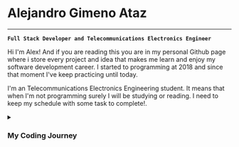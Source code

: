 # Alejandro Gimeno Ataz
---
**`Full Stack Developer and Telecommunications Electronics Engineer`**

Hi I'm Alex! 
And if you are reading this you are in my personal Github page where i store every project and idea that makes me learn and enjoy my software development career. I started to programming at 2018 and since that moment I've keep practicing until today.

I'm an Telecommunications Electronics Engineering student. It means that when I'm not programming surely I will be studying or reading. I need to keep my schedule with some task to complete!.

<details><summary><h3> My Coding Journey</h3></summary>
 
I really love to learn new technologies and put them on a real project. I started with the web basics from [FreeCodeCamp](https://www.freecodecamp.org/): <strong><i>HTML</i></strong>, <strong><i>CSS</i></strong>, <strong><i>Javascript</i></strong> and <strong><i>Algorythms</i></strong> but once I finished those exercises I started a Full Stack bootcamp where i could review the previous points and start learning proper web development with the M.E.R.N stack (<strong><i>MongoDB</i></strong>, <strong><i>Express.js</i></strong>, <strong><i>React.js</i></strong> and <strong><i>Node.js</i></strong>). 
But it only made me want to learn more and more! Today i work as a developer with languages and frameworks like <strong><i>Typescript</i></strong> and <strong><i>Angular</i></strong> using CSS extensions like <strong><i>Sass</i></strong> and style libraries like <strong><i>Bootstrap</i></strong>, <strong><i>Tailwind</i></strong>, etc. One proper tool that I love to implement in my projects is <strong><i>Docker</i></strong> and Docker Compose. It allows me to make my projects to make them scaleless and modular. 
	
</ details>

<p align="left"> 
	<a title="Come to my Linkedin's page!" href="https://www.linkedin.com/in/alejandro-gimeno-ataz-3741a013b/">
		<svg xmlns="http://www.w3.org/2000/svg" x="0px" y="0px" width="100" height="100" viewBox="0 0 48 48">
		<path fill="#0288D1" d="M42,37c0,2.762-2.238,5-5,5H11c-2.761,0-5-2.238-5-5V11c0-2.762,2.239-5,5-5h26c2.762,0,5,2.238,5,5V37z"></path><path fill="#FFF" d="M12 19H17V36H12zM14.485 17h-.028C12.965 17 12 15.888 12 14.499 12 13.08 12.995 12 14.514 12c1.521 0 2.458 1.08 2.486 2.499C17 15.887 16.035 17 14.485 17zM36 36h-5v-9.099c0-2.198-1.225-3.698-3.192-3.698-1.501 0-2.313 1.012-2.707 1.99C24.957 25.543 25 26.511 25 27v9h-5V19h5v2.616C25.721 20.5 26.85 19 29.738 19c3.578 0 6.261 2.25 6.261 7.274L36 36 36 36z"></path>
		</svg>	
	</a>
	
	<a title="Github's Repositories" href="https://github.com/AlexGA93?tab=repositories">
		<svg xmlns="http://www.w3.org/2000/svg" x="0px" y="0px" width="100" height="100" viewBox="0 0 50 50">
		    <path d="M17.791,46.836C18.502,46.53,19,45.823,19,45v-5.4c0-0.197,0.016-0.402,0.041-0.61C19.027,38.994,19.014,38.997,19,39 c0,0-3,0-3.6,0c-1.5,0-2.8-0.6-3.4-1.8c-0.7-1.3-1-3.5-2.8-4.7C8.9,32.3,9.1,32,9.7,32c0.6,0.1,1.9,0.9,2.7,2c0.9,1.1,1.8,2,3.4,2 c2.487,0,3.82-0.125,4.622-0.555C21.356,34.056,22.649,33,24,33v-0.025c-5.668-0.182-9.289-2.066-10.975-4.975 c-3.665,0.042-6.856,0.405-8.677,0.707c-0.058-0.327-0.108-0.656-0.151-0.987c1.797-0.296,4.843-0.647,8.345-0.714 c-0.112-0.276-0.209-0.559-0.291-0.849c-3.511-0.178-6.541-0.039-8.187,0.097c-0.02-0.332-0.047-0.663-0.051-0.999 c1.649-0.135,4.597-0.27,8.018-0.111c-0.079-0.5-0.13-1.011-0.13-1.543c0-1.7,0.6-3.5,1.7-5c-0.5-1.7-1.2-5.3,0.2-6.6 c2.7,0,4.6,1.3,5.5,2.1C21,13.4,22.9,13,25,13s4,0.4,5.6,1.1c0.9-0.8,2.8-2.1,5.5-2.1c1.5,1.4,0.7,5,0.2,6.6c1.1,1.5,1.7,3.2,1.6,5 c0,0.484-0.045,0.951-0.11,1.409c3.499-0.172,6.527-0.034,8.204,0.102c-0.002,0.337-0.033,0.666-0.051,0.999 c-1.671-0.138-4.775-0.28-8.359-0.089c-0.089,0.336-0.197,0.663-0.325,0.98c3.546,0.046,6.665,0.389,8.548,0.689 c-0.043,0.332-0.093,0.661-0.151,0.987c-1.912-0.306-5.171-0.664-8.879-0.682C35.112,30.873,31.557,32.75,26,32.969V33 c2.6,0,5,3.9,5,6.6V45c0,0.823,0.498,1.53,1.209,1.836C41.37,43.804,48,35.164,48,25C48,12.318,37.683,2,25,2S2,12.318,2,25 C2,35.164,8.63,43.804,17.791,46.836z"></path>
		</svg>
	</a>
</p>

---

## Programming Languages

<img alt="html_logo" width="60px" style="padding-right:10px;" src="https://cdn.jsdelivr.net/gh/devicons/devicon@latest/icons/html5/html5-original.svg" />
<img alt="css_logo" width="60px" style="padding-right:10px;" src="https://cdn.jsdelivr.net/gh/devicons/devicon@latest/icons/css3/css3-original.svg" />
<img alt="js_logo" width="60px" style="padding-right:10px;" src="https://cdn.jsdelivr.net/gh/devicons/devicon@latest/icons/javascript/javascript-original.svg" />
<img alt="ty_logo" width="60px" style="padding-right:10px;" src="https://cdn.jsdelivr.net/gh/devicons/devicon@latest/icons/typescript/typescript-original.svg" />
<img alt="mongo_logo" width="60px" style="padding-right:10px;" src="https://cdn.jsdelivr.net/gh/devicons/devicon@latest/icons/mongodb/mongodb-original.svg" />
<img alt="node_logo" width="60px" style="padding-right:10px;" src="https://cdn.jsdelivr.net/gh/devicons/devicon@latest/icons/nodejs/nodejs-original.svg" />
<img alt="npm_logo" width="60px" style="padding-right:10px;" src="https://cdn.jsdelivr.net/gh/devicons/devicon@latest/icons/npm/npm-original-wordmark.svg" />
<img alt="express_logo" width="60px" style="padding-right:10px;" src="https://cdn.jsdelivr.net/gh/devicons/devicon@latest/icons/express/express-original.svg" />
<img alt="react_logo" width="60px" style="padding-right:10px;" src="https://cdn.jsdelivr.net/gh/devicons/devicon@latest/icons/react/react-original.svg" />
<img alt="angular_logo" width="60px" style="padding-right:10px;" src="https://cdn.jsdelivr.net/gh/devicons/devicon@latest/icons/angular/angular-original.svg" />
<img alt="rxjs_logo" width="60px" style="padding-right:10px;" src="https://cdn.jsdelivr.net/gh/devicons/devicon@latest/icons/rxjs/rxjs-original.svg" />
<img alt="json_logo" width="60px" style="padding-right:10px;" src="https://cdn.jsdelivr.net/gh/devicons/devicon@latest/icons/json/json-original.svg" />
<img alt="docker_logo" width="60px" style="padding-right:10px;" src="https://cdn.jsdelivr.net/gh/devicons/devicon@latest/icons/docker/docker-original.svg" />
<img alt="git_logo" width="60px" style="padding-right:10px;" src="https://cdn.jsdelivr.net/gh/devicons/devicon@latest/icons/git/git-original.svg" />
<img alt="arch_logo" width="60px" style="padding-right:10px;"src="https://cdn.jsdelivr.net/gh/devicons/devicon@latest/icons/archlinux/archlinux-original.svg" />

---
![Forrest's GitHub stats](https://github-readme-stats.vercel.app/api?username=alexga93&show_icons=true&theme=nord)

![GitHub Streak](https://streak-stats.demolab.com?user=ForrestKnight&theme=nord&border_radius=4.5)
